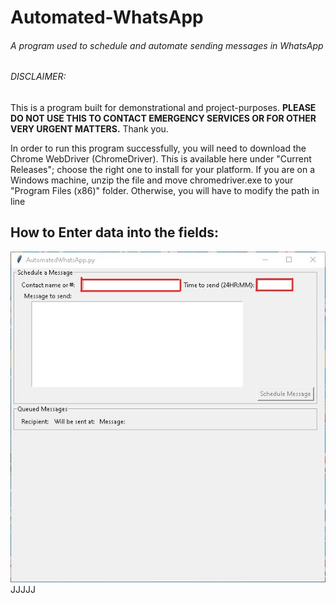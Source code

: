 # Automated-WhatsApp
###### A program used to schedule and automate sending messages in WhatsApp
 
###### DISCLAIMER: 
This is a program built for demonstrational and project-purposes. **PLEASE DO NOT USE THIS TO CONTACT EMERGENCY SERVICES OR FOR OTHER VERY URGENT MATTERS.** Thank you.
 
In order to run this program successfully, you will need to download the Chrome WebDriver (ChromeDriver). This is available here under "Current Releases"; choose the right one to install for your platform. If you are on a Windows machine, unzip the file and move chromedriver.exe to your "Program Files (x86)" folder. Otherwise, you will have to modify the path in line 

## How to Enter data into the fields:

![GUI](/GUIboxed.jpg?raw=true "You should see this GUI") JJJJJ
